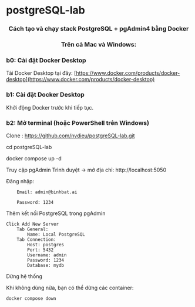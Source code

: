 # postgreSQL-lab
<h3 align="center">Cách tạo và chạy stack PostgreSQL + pgAdmin4 bằng Docker</h3>
<h3 align="center">Trên cả Mac và Windows:</h3>


### b0: Cài đặt Docker Desktop
Tải Docker Desktop tại đây: [https://www.docker.com/products/docker-desktop](https://www.docker.com/products/docker-desktop)

### b1: Cài đặt Docker Desktop
Khởi động Docker trước khi tiếp tục.

### b2: Mở terminal (hoặc PowerShell trên Windows)
Clone : https://github.com/nvdieu/postgreSQL-lab.git

cd postgreSQL-lab

docker compose up -d

Truy cập pgAdmin
    Trình duyệt → mở địa chỉ: http://localhost:5050

Đăng nhập:

        Email: admin@binhbat.ai

        Password: 1234

Thêm kết nối PostgreSQL trong pgAdmin

    Click Add New Server
        Tab General:
            Name: Local PostgreSQL
        Tab Connection:
            Host: postgres
            Port: 5432
            Username: admin
            Password: 1234
            Database: mydb

Dừng hệ thống

Khi không dùng nữa, bạn có thể dừng các container:

    docker compose down
